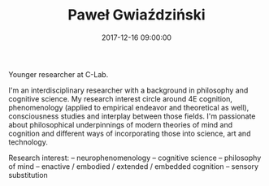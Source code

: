 ﻿---
layout: post
title:  "Paweł Gwiaździński"
name: Paweł
surname: Gwiaździński
date:   2017-12-16 09:00:00
categories: people
image-file: /images/people/pgwiazdzinski.jpg
category: clab
mail: pawelgwiazdzinski@gmail.com
website: 
twitter:
researchgate: 
---

Younger researcher at C-Lab.

I'm an interdisciplinary researcher with a background in philosophy and cognitive science. My research interest circle around 4E cognition, phenomenology (applied to empirical endeavor and theoretical as well), consciousness studies and interplay between those fields. I'm passionate about philosophical underpinnings of modern theories of mind and cognition and different ways of incorporating those into science, art and technology. 

Research interest:
– neurophenomenology 
– cognitive science
– philosophy of mind 
– enactive / embodied / extended / embedded cognition 
– sensory substitution
